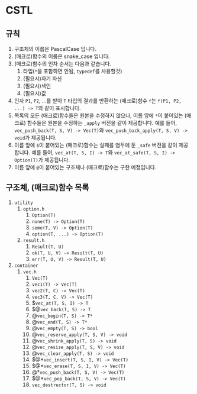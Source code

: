 # CSTL

## 규칙

1. 구조체의 이름은 PascalCase 입니다.
2. (매크로)함수의 이름은 snake_case 입니다.
3. (매크로)함수의 인자 순서는 다음과 같습니다.
   1. 타입(`*`을 포함하면 안됨, `typedef`를 사용할것)
   2. (필요시)자기 자신
   3. (필요시)색인
   4. (필요시)값
3. 인자 `P1`, `P2`, ...를 받아 `T` 타입의 결과를 반환하는 (매크로)함수 `f`는 `f(P1, P2, ...) -> T`와 같이 표시합니다.
4. 목록의 모든 (매크로)함수들은 원본을 수정하지 않으나, 이름 앞에 `*`이 붙어있는 (매크로) 함수들은 원본을 수정하는 `_apply` 버전을 같이 제공합니다. 예를 들어, `vec_push_back(T, S, V) -> Vec(T)`와 `vec_push_back_apply(T, S, V) -> void`가 제공됩니다.
5. 이름 앞에 `$`이 붙어있는 (매크로)함수는 실패를 염두에 둔 `_safe` 버전을 같이 제공합니다. 예를 들어, `vec_at(T, S, I) -> T`와 `vec_at_safe(T, S, I) -> Option(T)`가 제공됩니다.
6. 이름 앞에 `@`이 붙어있는 구조체나 (매크로)함수는 구현 예정입니다.


## 구조체, (매크로)함수 목록

1. `utility`
    1. `option.h`
        1. `Option(T)`
        2. `none(T) -> Option(T)`
        3. `some(T, V) -> Option(T)`
        4. `option(T, ...) -> Option(T)`
    2. `result.h`
        1. `Result(T, U)`
        2. `ok(T, U, V) -> Result(T, U)`
        3. `err(T, U, V) -> Result(T, U)`
2. `container`
    1. `vec.h`
        1. `Vec(T)`
        2. `vec1(T) -> Vec(T)`
        3. `vec2(T, C) -> Vec(T)`
        4. `vec3(T, C, V) -> Vec(T)`
        4. $`vec_at(T, S, I) -> T`
        5. $@`vec_back(T, S) -> T`
        6. @`vec_begin(T, S) -> T*`
        7. @`vec_end(T, S) -> T*`
        8. @`vec_empty(T, S) -> bool`
        9. @`vec_reserve_apply(T, S, V) -> void`
        10. @`vec_shrink_apply(T, S) -> void`
        11. @`vec_resize_apply(T, S, V) -> void`
        12. @`vec_clear_apply(T, S) -> void`
        13. $@*`vec_insert(T, S, I, V) -> Vec(T)`
        14. $@*`vec_erase(T, S, I, V) -> Vec(T)`
        15. @*`vec_push_back(T, S, V) -> Vec(T)`
        16. $@*`vec_pop_back(T, S, V) -> Vec(T)`
        17. `vec_destructor(T, S) -> void`
